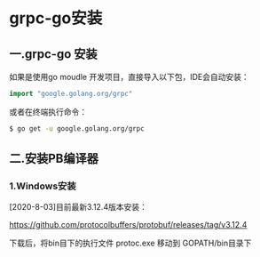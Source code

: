 # grpc-go安装

## 一.grpc-go 安装

如果是使用go moudle 开发项目，直接导入以下包，IDE会自动安装：
```go
import "google.golang.org/grpc"
```
或者在终端执行命令：
```sh
$ go get -u google.golang.org/grpc
```

## 二.安装PB编译器

### 1.Windows安装
[2020-8-03]目前最新3.12.4版本安装：

https://github.com/protocolbuffers/protobuf/releases/tag/v3.12.4

下载后，将bin目下的执行文件 protoc.exe 移动到 GOPATH/bin目录下

